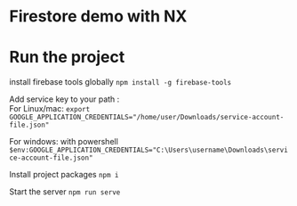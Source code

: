 

# Firestore demo with NX


# Run the project 
install firebase tools globally
```npm install -g firebase-tools```

Add service key to your path :
<br/>
For Linux/mac:
```export GOOGLE_APPLICATION_CREDENTIALS="/home/user/Downloads/service-account-file.json"```

For windows:
with powershell
```$env:GOOGLE_APPLICATION_CREDENTIALS="C:\Users\username\Downloads\service-account-file.json"```

Install project packages
```npm i```

Start the server
```npm run serve```
